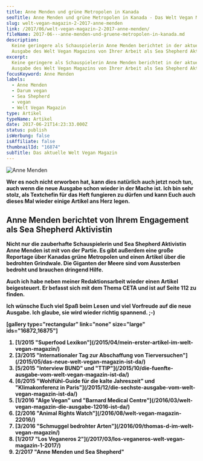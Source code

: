 ```yaml
---
title: Anne Menden und grüne Metropolen in Kanada
seoTitle: Anne Menden und grüne Metropolen in Kanada - Das Welt Vegan Magazin
slug: welt-vegan-magazin-2-2017-anne-menden
link: /2017/06/welt-vegan-magazin-2-2017-anne-menden/
fileName: 2017-06---anne-menden-und-gruene-metropolen-in-kanada.md
description:
  Keine geringere als Schauspielerin Anne Menden berichtet in der aktuellen
  Ausgabe des Welt Vegan Magazins von Ihrer Arbeit als Sea Shepherd Aktivistin.
excerpt:
  Keine geringere als Schauspielerin Anne Menden berichtet in der aktuellen
  Ausgabe des Welt Vegan Magazins von Ihrer Arbeit als Sea Shepherd Aktivistin.
focusKeyword: Anne Menden
labels:
  - Anne Menden
  - Darum vegan
  - Sea Shepherd
  - vegan
  - Welt Vegan Magazin
type: Artikel
typeName: Artikel
date: 2017-06-21T14:23:33.000Z
status: publish
isWerbung: false
isAffiliate: false
thumbnailId: "16874"
subTitle: Das aktuelle Welt Vegan Magazin
---
```


![Anne Menden](http://cardamonchai.com/wp-content/uploads/2017/06/34605728674_f80099782f_k-640x640.jpg)

<strong>

Wer es noch nicht erworben hat, kann dies natürlich auch jetzt noch tun, auch
wenn die neue Ausgabe schon wieder in der Mache ist. Ich bin sehr stolz, als
Textchefin für das Heft fungieren zu dürfen und kann Euch auch dieses Mal wieder
einige Artikel ans Herz legen.

## Anne Menden berichtet von Ihrem Engagement als Sea Shepherd Aktivistin

Nicht nur die zauberhafte Schauspielerin und Sea Shepherd Aktivistin Anne Menden
ist mit von der Partie. Es gibt außerdem eine große Reportage über Kanadas grüne
Metropolen und einen Artikel über die bedrohten Grindwale. Die Giganten der
Meere sind vom Aussterben bedroht und brauchen dringend Hilfe.

Auch ich habe neben meiner Redaktionsarbeit wieder einen Artikel beigesteuert.
Er befasst sich mit dem Thema CETA und ist auf Seite 112 zu finden.

Ich wünsche Euch viel Spaß beim Lesen und viel Vorfreude auf die neue Ausgabe.
Ich glaube, sie wird wieder richtig spannend. ;-)

[gallery type="rectangular" link="none" size="large" ids="16872,16875"]

<ol>
    <li> [1/2015 "Superfood Lexikon"](/2015/04/mein-erster-artikel-im-welt-vegan-magazin/) </li>
    <li> [3/2015 "Internationaler Tag zur Abschaffung von Tierversuchen"](/2015/05/das-neue-welt-vegan-magazin-ist-da/) </li>
    <li> [5/2015 "Interview BUND" und "TTIP"](/2015/10/die-fuenfte-ausgabe-vom-welt-vegan-magazin-ist-da/) </li>
    <li> [6/2015 "Wohlfühl-Guide für die kalte Jahreszeit" und "Klimakonferenz in Paris"](/2015/12/die-sechste-ausgabe-vom-welt-vegan-magazin-ist-da/) </li>
    <li> [1/2016 "Alge Vegan" und "Barnard Medical Centre"](/2016/03/welt-vegan-magazin-die-ausgabe-12016-ist-da/) </li>
    <li> [2/2016 "Animal Rights Watch"](/2016/08/welt-vegan-magazin-22016/) </li>
    <li> [3/2016 "Schmuggel bedrohter Arten"](/2016/09/thomas-d-im-welt-vegan-magazin/) </li>
    <li> [1/2017 "Los Veganeros 2"](/2017/03/los-veganeros-welt-vegan-magazin-1-2017/) </li>
    <li>2/2017 "Anne Menden und Sea Shepherd"</li>
</ol>
